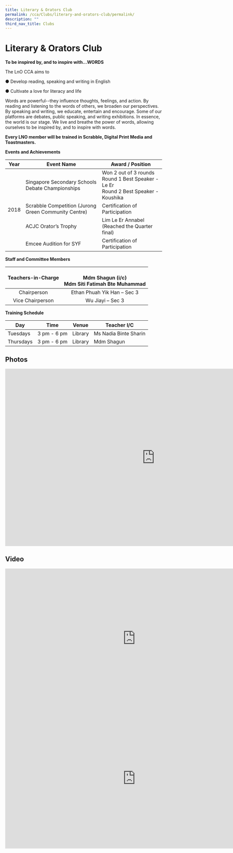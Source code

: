 ```yaml
---
title: Literary & Orators Club
permalink: /cca/Clubs/literary-and-orators-club/permalink/
description: ""
third_nav_title: Clubs
---
```

Literary &amp; Orators Club
=======================
**To be inspired by, and to inspire with...WORDS**

The LnO CCA aims to&nbsp;

● Develop reading, speaking and writing in English

● Cultivate a love for literacy and life

Words are powerful--they influence thoughts, feelings, and action. By reading and listening to the words of others, we broaden our perspectives. By speaking and writing, we educate, entertain and encourage. Some of our platforms are debates, public speaking, and writing exhibitions. In essence, the world is our stage. We live and breathe the power of words, allowing ourselves to be inspired by, and to inspire with words.&nbsp;

**Every LNO member will be trained in Scrabble, Digital Print Media and Toastmasters.**

**Events and Achievements**

<table>
<thead>
  <tr>
    <th>Year</th>
    <th>Event Name</th>
    <th>Award / Position</th>
  </tr>
</thead>
<tbody>
  <tr>
    <td rowspan="4">2018</td>
    <td>Singapore Secondary Schools Debate Championships<br></td>
    <td>Won 2 out of 3 rounds<br>Round 1 Best Speaker - Le Er<br>Round 2 Best Speaker - Koushika<br></td>
  </tr>
  <tr>
    <td>Scrabble Competition (Jurong Green Community Centre)<br></td>
    <td>Certification of Participation</td>
  </tr>
  <tr>
    <td>ACJC Orator’s Trophy <br></td>
    <td>Lim Le Er Annabel (Reached the Quarter final) </td>
  </tr>
  <tr>
    <td>Emcee Audition for SYF <br></td>
    <td>Certification of Participation </td>
  </tr>
</tbody>
</table>

**Staff and Committee Members**

| Teachers-in-Charge 	| <br>Mdm Shagun (i/c)<br>Mdm Siti Fatimah Bte Muhammad 	|
|:---:	|:---:	|
| Chairperson 	| Ethan Phuah Yik Han – Sec 3 	|
| Vice Chairperson 	| Wu Jiayi – Sec 3 	|

**Training Schedule**

| Day | Time | Venue | Teacher I/C |
| --- | --- | --- | --- |
| Tuesdays | 3 pm - 6 pm | Library | Ms Nadia Binte Sharin |
| Thursdays | 3 pm - 6 pm | Library | Mdm Shagun |

Photos
------
<iframe allowfullscreen="true" height="569" width="960" frameborder="0" src="https://docs.google.com/presentation/d/e/2PACX-1vQpsPaC3RHyZ8joVxze5w5FzpMIAEjlyKC-v5zgA6dpFOzF-NOCOQRT-TZQDUgvdWF_DbbKoD4R2fTn/embed?start=false&amp;loop=false&amp;delayms=3000"></iframe>

Video
-----
<iframe allowfullscreen="" allow="accelerometer; autoplay; clipboard-write; encrypted-media; gyroscope; picture-in-picture" frameborder="0" title="Learning to be Resilient with LNO" src="https://www.youtube.com/embed/B9pg34cSv88" height="448" width="835"></iframe>

<iframe allowfullscreen="" allow="accelerometer; autoplay; clipboard-write; encrypted-media; gyroscope; picture-in-picture" frameborder="0" title="Literary &amp; Orators Club 2021" src="https://www.youtube.com/embed/tnw0KlD0aGc" height="450" width="835"></iframe>
